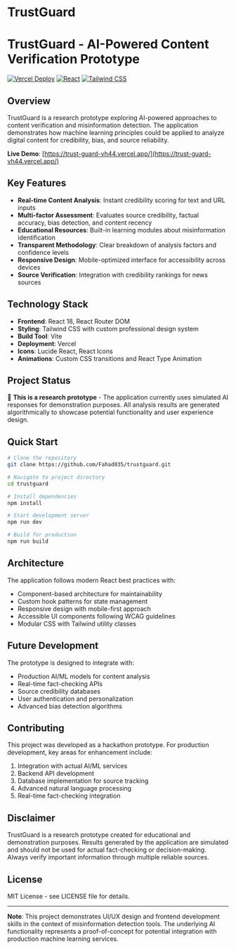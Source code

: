 # TrustGuard
# TrustGuard - AI-Powered Content Verification Prototype

[![Vercel Deploy](https://img.shields.io/badge/Deployed%20on-Vercel-black)](https://trust-guard-vh44.vercel.app/)
[![React](https://img.shields.io/badge/React-18+-blue)](https://reactjs.org/)
[![Tailwind CSS](https://img.shields.io/badge/Tailwind-CSS-38B2AC)](https://tailwindcss.com/)

## Overview

TrustGuard is a research prototype exploring AI-powered approaches to content verification and misinformation detection. The application demonstrates how machine learning principles could be applied to analyze digital content for credibility, bias, and source reliability.

**Live Demo**: [https://trust-guard-vh44.vercel.app/](https://trust-guard-vh44.vercel.app/)

## Key Features

- **Real-time Content Analysis**: Instant credibility scoring for text and URL inputs
- **Multi-factor Assessment**: Evaluates source credibility, factual accuracy, bias detection, and content recency
- **Educational Resources**: Built-in learning modules about misinformation identification
- **Transparent Methodology**: Clear breakdown of analysis factors and confidence levels
- **Responsive Design**: Mobile-optimized interface for accessibility across devices
- **Source Verification**: Integration with credibility rankings for news sources

## Technology Stack

- **Frontend**: React 18, React Router DOM
- **Styling**: Tailwind CSS with custom professional design system
- **Build Tool**: Vite
- **Deployment**: Vercel
- **Icons**: Lucide React, React Icons
- **Animations**: Custom CSS transitions and React Type Animation

## Project Status

🚧 **This is a research prototype** - The application currently uses simulated AI responses for demonstration purposes. All analysis results are generated algorithmically to showcase potential functionality and user experience design.

## Quick Start

```bash
# Clone the repository
git clone https://github.com/Fahad035/trustguard.git

# Navigate to project directory
cd trustguard

# Install dependencies
npm install

# Start development server
npm run dev

# Build for production
npm run build
```

## Architecture

The application follows modern React best practices with:

- Component-based architecture for maintainability
- Custom hook patterns for state management
- Responsive design with mobile-first approach
- Accessible UI components following WCAG guidelines
- Modular CSS with Tailwind utility classes

## Future Development

The prototype is designed to integrate with:

- Production AI/ML models for content analysis
- Real-time fact-checking APIs
- Source credibility databases
- User authentication and personalization
- Advanced bias detection algorithms

## Contributing

This project was developed as a hackathon prototype. For production development, key areas for enhancement include:

1. Integration with actual AI/ML services
2. Backend API development
3. Database implementation for source tracking
4. Advanced natural language processing
5. Real-time fact-checking integration

## Disclaimer

TrustGuard is a research prototype created for educational and demonstration purposes. Results generated by the application are simulated and should not be used for actual fact-checking or decision-making. Always verify important information through multiple reliable sources.

## License

MIT License - see LICENSE file for details.

---

**Note**: This project demonstrates UI/UX design and frontend development skills in the context of misinformation detection tools. The underlying AI functionality represents a proof-of-concept for potential integration with production machine learning services.